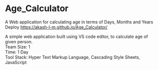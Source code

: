 # Age_Calculator
A Web application for calculating age in terms of Days, Months and Years <br/>
Deploy https://akash-l-m.github.io/Age_Calculator/ <br/>

A simple web application built using VS code editor, to calculate age of given person.
<br/>
Team Size: 1
<br/>
Time: 1 Day<br/>
Tool Stack: Hyper Text Markup Language, Cascading Style Sheets, JavaScript
